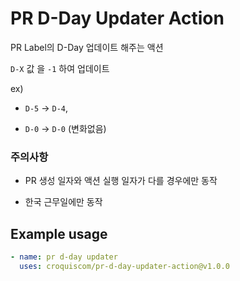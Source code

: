 # PR D-Day Updater Action

PR Label의 D-Day 업데이트 해주는 액션

`D-X` 값 을 `-1` 하여 업데이트

ex)

- `D-5` -> `D-4`,

- `D-0` -> `D-0` (변화없음)

### 주의사항

- PR 생성 일자와 액션 실행 일자가 다를 경우에만 동작

- 한국 근무일에만 동작

## Example usage

```yaml
- name: pr d-day updater
  uses: croquiscom/pr-d-day-updater-action@v1.0.0
```
